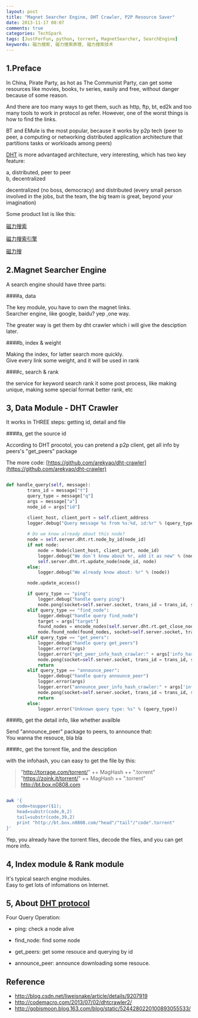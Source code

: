 ```yaml
---
layout: post
title: "Magnet Searcher Engine, DHT Crawler, P2P Resource Saver"
date: 2013-11-17 00:07
comments: true
categories: TechSpark
tags: [JustForFun, python, torrent, MagnetSearcher, SearchEngine]
keywords: 磁力搜索, 磁力搜索原理, 磁力搜索技术
---
```


1.Preface
-------

In China, Pirate Party, as hot as The Communist Party, can get some resources like movies, books, tv series, easily and free, without danger because of some reason.

<!-- more -->

And there are too many ways to get them, such as http, ftp, bt, ed2k and too many tools to work in protocol as refer.  However, one of the worst things is how to find the links.  

BT and EMule is the most popular, because it works by p2p tech (peer to peer, a computing or networking distributed application architecture that partitions tasks or workloads among peers)  

[DHT](http://en.wikipedia.org/wiki/Distributed_hash_table) is more advantaged architecture, very interesting, which has two key feature:

a, distributed, peer to peer  
b, decentralized  


decentralized (no boss, democracy) and distributed (every small person involved in the jobs, but the team, the big team is great, beyond your imagination)

Some product list is like this:

[磁力搜索](http://bt.shousibaocai.com/)

[磁力搜索引擎](http://www.wotorrent.com/)

[磁力搜](http://cili.so/)

2.Magnet Searcher Engine
----------

A search engine should have three parts:

####a, data  

The key module, you have to own the magnet links.  
Searcher engine, like google, baidu? yep ,one way.  

The greater way is get them by dht crawler which i will give the desciption later.

####b, index & weight  

Making the index, for latter search more quickly.  
Give every link some weight, and it will be used in rank

####c, search & rank  

the service for keyword search
rank it 
some post process, like making unique, making some special format better rank, etc



3, Data Module - DHT Crawler
-----------

It works in THREE steps: getting id, detail and file

####a, get the source id

According to DHT procotol, you can pretend a p2p client, get all info by peers's "get_peers" package


The more code: [https://github.com/arekyao/dht-crawler](https://github.com/arekyao/dht-crawler)

```python

def handle_query(self, message):
        trans_id = message["t"]
        query_type = message["q"]
        args = message["a"]
        node_id = args["id"]

        client_host, client_port = self.client_address
        logger.debug("Query message %s from %s:%d, id:%r" % (query_type, client_host, client_port, node_id.encode("hex")))
        
        # Do we know already about this node?
        node = self.server.dht.rt.node_by_id(node_id)
        if not node:
            node = Node(client_host, client_port, node_id)
            logger.debug("We don`t know about %r, add it as new" % (node))
            self.server.dht.rt.update_node(node_id, node)
        else:
            logger.debug("We already know about: %r" % (node))

        node.update_access()

        if query_type == "ping":
            logger.debug("handle query ping")
            node.pong(socket=self.server.socket, trans_id = trans_id, sender_id=self.server.dht.node._id, lock=self.server.send_lock)
        elif query_type == "find_node":
            logger.debug("handle query find_node")
            target = args["target"]
            found_nodes = encode_nodes(self.server.dht.rt.get_close_nodes(target, 8))
            node.found_node(found_nodes, socket=self.server.socket, trans_id = trans_id, sender_id=self.server.dht.node._id, lock=self.server.send_lock)
        elif query_type == "get_peers":
            logger.debug("handle query get_peers")
            logger.error(args)
            logger.error("get_peer_info_hash_crawler:" + args['info_hash'].encode("hex"))
            node.pong(socket=self.server.socket, trans_id = trans_id, sender_id=self.server.dht.node._id, lock=self.server.send_lock)
            return
        elif query_type == "announce_peer":
            logger.debug("handle query announce_peer")
            logger.error(args)
            logger.error("announce_peer_info_hash_crawler:" + args['info_hash'].encode("hex"))
            node.pong(socket=self.server.socket, trans_id = trans_id, sender_id=self.server.dht.node._id, lock=self.server.send_lock)
            return
        else:
            logger.error("Unknown query type: %s" % (query_type))

```

####b, get the detail info, like whether availble

Send "announce_peer" package to peers, to announce that:  
You wanna the resouce, bla bla


####c, get the torrent file, and the desciption

with the infohash, you can easy to get the file by this:

> "http://torrage.com/torrent/" ++ MagHash ++ ".torrent"  
> "https://zoink.it/torrent/" ++ MagHash ++ ".torrent"  
> http://bt.box.n0808.com  

```bash

awk '{
    code=toupper($1);
    head=substr(code,0,2)
    tail=substr(code,39,2)
    print "http://bt.box.n0808.com/"head"/"tail"/"code".torrent"
}'

```

Yep, you already have the torrent files, decode the files, and you can get more info.


4, Index module & Rank module
-------------------

It's typical search engine modules.  
Easy to get lots of infomations on Internet.

5, About [DHT protocol](http://www.bittorrent.org/beps/bep_0005.html)
--------

Four Query Operation:

* ping: check a node alive

* find_node: find some node

* get_peers: get some resouce and querying by id

* announce_peer: announce downloading some resouce.


Reference
------

* http://blog.csdn.net/liweisnake/article/details/9207919
* http://codemacro.com/2013/07/02/dhtcrawler2/
* http://gobismoon.blog.163.com/blog/static/5244280220100893055533/

